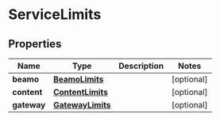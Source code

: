 

# ServiceLimits


## Properties

| Name | Type | Description | Notes |
|------------ | ------------- | ------------- | -------------|
|**beamo** | [**BeamoLimits**](BeamoLimits.md) |  |  [optional] |
|**content** | [**ContentLimits**](ContentLimits.md) |  |  [optional] |
|**gateway** | [**GatewayLimits**](GatewayLimits.md) |  |  [optional] |



